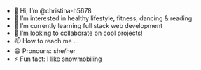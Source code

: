 - 👋 Hi, I’m @christina-h5678
- 👀 I’m interested in healthy lifestyle, fitness, dancing & reading.
- 🌱 I’m currently learning full stack web development 
- 💞️ I’m looking to collaborate on cool projects!
- 📫 How to reach me ...
- 😄 Pronouns: she/her
- ⚡ Fun fact: I like snowmobiling 

<!---
christina-h5678/christina-h5678 is a ✨ special ✨ repository because its `README.md` (this file) appears on your GitHub profile.
You can click the Preview link to take a look at your changes.
--->

